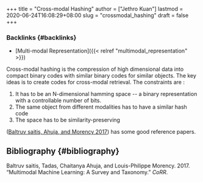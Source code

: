 +++
title = "Cross-modal Hashing"
author = ["Jethro Kuan"]
lastmod = 2020-06-24T16:08:29+08:00
slug = "crossmodal_hashing"
draft = false
+++

### Backlinks {#backlinks}

- [Multi-modal Representation]({{< relref "multimodal_representation" >}})

Cross-modal hashing is the compression of high dimensional data into
compact binary codes with similar binary codes for similar objects.
The key ideas is to create codes for cross-modal retrieval. The
constraints are :

1.  It has to be an N-dimensional hamming space -- a binary
    representation with a controllable number of bits.
2.  The same object from different modalities has to have a similar
    hash code
3.  The space has to be similarity-preserving

([Baltruv saitis, Ahuja, and Morency 2017](#org51289f9)) has some good reference
papers.

## Bibliography {#bibliography}

<a id="org51289f9"></a>Baltruv saitis, Tadas, Chaitanya Ahuja, and Louis-Philippe Morency. 2017. “Multimodal Machine Learning: A Survey and Taxonomy.” _CoRR_.
